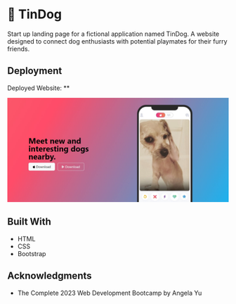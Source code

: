 # 🐶 TinDog

Start up landing page for a fictional application named TinDog. A website designed to connect dog enthusiasts with potential playmates for their furry friends.

## Deployment

Deployed Website: **

![TinDog Screenshot](./images/Screenshot_1.jpg)

## Built With

  * HTML
  * CSS
  * Bootstrap

## Acknowledgments

  * The Complete 2023 Web Development Bootcamp by Angela Yu